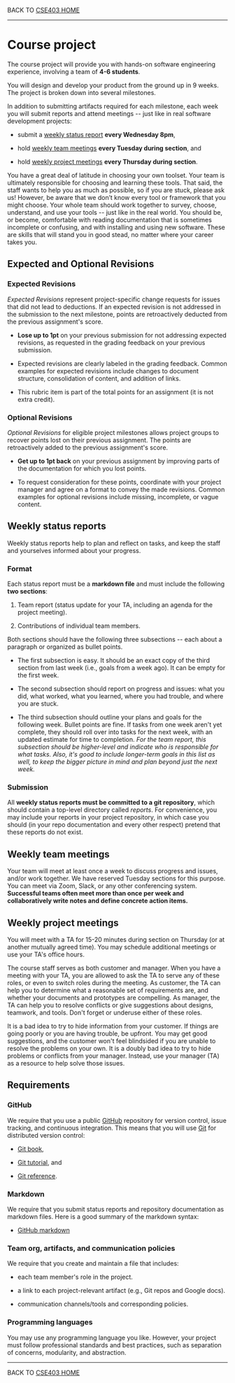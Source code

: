 BACK TO [CSE403 HOME](README.md)

---

# Course project

The course project will provide you with hands-on software engineering
experience, involving a team of **4-6 students**.

You will design and develop your product from the ground up in 9 weeks. The
project is broken down into several milestones.

In addition to submitting artifacts required for each milestone, each week you
will submit reports and attend meetings -- just like in real software
development projects:

-   submit a [weekly status report](#weekly-status-reports) **every Wednesday 8pm**,

-   hold [weekly team meetings](#weekly-team-meetings) **every Tuesday during section**, and

-   hold [weekly project meetings](#weekly-project-meetings) **every Thursday during section**.

You have a great deal of latitude in choosing your own toolset.  Your team is
ultimately responsible for choosing and learning these tools. That said, the
staff wants to help you as much as possible, so if you are stuck, please ask us!
However, be aware that we don’t know every tool or framework that you might
choose. Your whole team should work together to survey, choose, understand, and
use your tools -- just like in the real world. You should be, or become,
comfortable with reading documentation that is sometimes incomplete or
confusing, and with installing and using new software. These are skills that
will stand you in good stead, no matter where your career takes you.


## Expected and Optional Revisions

### Expected Revisions
_Expected Revisions_ represent project-specific change requests for issues that
did not lead to deductions. If an expected revision is not addressed in the
submission to the next milestone, points are retroactively deducted from the
previous assignment's score.

- **Lose up to 1pt** on your previous submission for not addressing expected
  revisions, as requested in the grading feedback on your previous submission.

- Expected revisions are clearly labeled in the grading feedback. Common
  examples for expected revisions include changes to document structure,
  consolidation of content, and addition of links.

- This rubric item is part of the total points for an assignment (it is not
  extra credit).

### Optional Revisions
_Optional Revisions_ for eligible project milestones allows project groups to
recover points lost on their previous assignment. The points are retroactively
added to the previous assignment's score.

- **Get up to 1pt back** on your previous assignment by improving parts of the
  documentation for which you lost points.

- To request consideration for these points, coordinate with your project
  manager and agree on a format to convey the made revisions. Common examples
  for optional revisions include missing, incomplete, or vague content.


## Weekly status reports

Weekly status reports help to plan and reflect on tasks, and keep the staff and
yourselves informed about your progress.

### Format
Each status report must be a **markdown file** and must include the following
**two sections**:

1. Team report (status update for your TA, including an agenda for the project meeting).

2. Contributions of individual team members.

Both sections should have the following three subsections -- each about a
paragraph or organized as bullet points.

-  The first subsection is easy. It should be an exact copy of the third section
   from last week (i.e., goals from a week ago). It can be empty for the first week.

-  The second subsection should report on progress and issues: what you did, what
   worked, what you learned, where you had trouble, and where you are stuck.

- The third subsection should outline your plans and goals for the following week.
  Bullet points are fine. If tasks from one week aren't yet complete, they
  should roll over into tasks for the next week, with an updated estimate for
  time to completion. *For the team report, this subsection should be
  higher-level and indicate who is responsible for what tasks. Also, it's good 
  to include longer-term goals in this list as well, to keep the bigger picture
  in mind and plan beyond just the next week.*


### Submission
All **weekly status reports must be committed to a git repository**, which should
contain a top-level directory called *reports*. For convenience, you may include
your reports in your project repository, in which case you should (in your repo
documentation and every other respect) pretend that these reports do not exist.


## Weekly team meetings

Your team will meet at least once a week to discuss progress and issues, and/or
work together. We have reserved Tuesday sections for this purpose. You can meet
via Zoom, Slack, or any other conferencing system. **Successful teams often meet
more than once per week and collaboratively write notes and define concrete
action items.**


## Weekly project meetings

You will meet with a TA for 15-20 minutes during section on Thursday (or at
another mutually agreed time). You may schedule additional meetings or use your
TA's office hours.

The course staff serves as both customer and manager. When you have a meeting
with your TA, you are allowed to ask the TA to serve any of these roles, or even
to switch roles during the meeting. As customer, the TA can help you to
determine what a reasonable set of requirements are, and whether your documents
and prototypes are compelling. As manager, the TA can help you to resolve
conflicts or give suggestions about designs, teamwork, and tools. Don't forget
or underuse either of these roles.

It is a bad idea to try to hide information from your customer. If things are
going poorly or you are having trouble, be upfront. You may get good
suggestions, and the customer won't feel blindsided if you are unable to resolve
the problems on your own. It is a doubly bad idea to try to hide problems or
conflicts from your manager. Instead, use your manager (TA) as a resource to
help solve those issues.


## Requirements

### GitHub

We require that you use a public [GitHub](https://github.com) repository for
version control, issue tracking, and continuous integration. This means that you
will use [Git](http://git-scm.com/) for distributed version control:

- [Git book](https://git-scm.com/book),

- [Git tutorial](https://git-scm.com/docs/gittutorial), and

- [Git reference](https://git-scm.com/docs).

### Markdown

We require that you submit status reports and repository documentation as markdown
files. Here is a good summary of the markdown syntax:

- [GitHub markdown](https://guides.github.com/features/mastering-markdown)

### Team org, artifacts, and communication policies

We require that you create and maintain a file that includes:

- each team member's role in the project.

- a link to each project-relevant artifact (e.g., Git repos and Google docs).

- communication channels/tools and corresponding policies.

### Programming languages

You may use any programming language you like. However, your project must follow
professional standards and best practices, such as separation of concerns,
modularity, and abstraction.

---

BACK TO [CSE403 HOME](README.md)